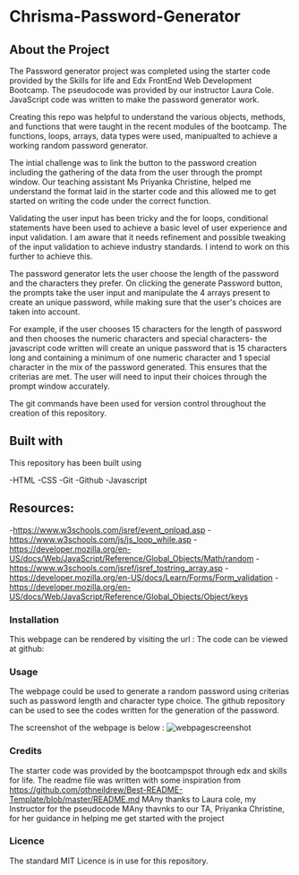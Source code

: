 # Chrisma-Password-Generator

## About the Project

The Password generator project was completed using the starter code provided by the Skills for life and Edx FrontEnd Web Development Bootcamp. The pseudocode was provided by our instructor Laura Cole. JavaScript code was written to make the password generator work.

Creating this repo was helpful to understand the various objects, methods, and functions that were taught in the recent modules of the bootcamp. The functions, loops, arrays, data types were used, manipualted to achieve a working random password generator.

The intial challenge was to link the button to the password creation including the gathering of the data from the user through the prompt window. Our teaching assistant Ms Priyanka Christine, helped me understand the format laid in the starter code and this allowed me to get started on writing the code under the correct function.

Validating the user input has been tricky and the for loops, conditional statements have been used to achieve a basic level of user experience and input validation. I am aware that it needs refinement and possible tweaking of the input validation to achieve industry standards. I intend to work on this further to achieve this. 

The password generator lets the user choose the length of the password and the characters they prefer. On clicking the generate Password button, the prompts take the user input and manipulate the 4 arrays present to create an unique password, while making sure that the user's choices are taken into account.

For example, if the user chooses 15 characters for the length of password and then chooses the numeric characters and special characters- the javascript code written will create an unique password that is 15 characters long and containing a minimum of one numeric character and 1 special character in the mix of the password generated. This ensures that the criterias are met. The user will need to input their choices through the prompt window accurately.

The git commands have been used for version control throughout the creation of this repository.

## Built with

This repository has been built using 

-HTML
-CSS 
-Git 
-Github 
-Javascript

## Resources:

-https://www.w3schools.com/jsref/event_onload.asp
-https://www.w3schools.com/js/js_loop_while.asp
-https://developer.mozilla.org/en-US/docs/Web/JavaScript/Reference/Global_Objects/Math/random
-https://www.w3schools.com/jsref/jsref_tostring_array.asp
-https://developer.mozilla.org/en-US/docs/Learn/Forms/Form_validation
-https://developer.mozilla.org/en-US/docs/Web/JavaScript/Reference/Global_Objects/Object/keys

### Installation

This webpage can be rendered by visiting the url : 
The code can be viewed at github: 
### Usage

The webpage could be used to generate a random password using criterias such as password length and character type choice. The github repository can be used to see the codes written for the generation of the password. 

The screenshot of the webpage is below : ![webpagescreenshot](/)

### Credits

The starter code was provided by the bootcampspot through edx and skills for life. 
The readme file was written with some inspiration from https://github.com/othneildrew/Best-README-Template/blob/master/README.md
MAny thanks to Laura cole, my Instructor for the pseudocode
MAny thavnks to our TA, Priyanka Christine, for her guidance in helping me get started with the project


### Licence
The standard MIT Licence is in use for this repository.










